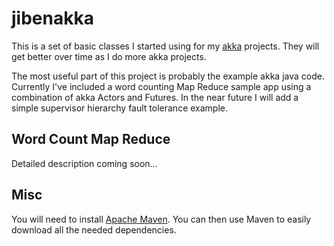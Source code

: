 jibenakka
=============

This is a set of basic classes I started using for my [akka](http://akka.io/) projects. They will
get better over time as I do more akka projects.

The most useful part of this project is probably the example akka java code.
Currently I've included a word counting Map Reduce sample app using a 
combination of akka Actors and Futures. In the near future I will add a simple
supervisor hierarchy fault tolerance example.

Word Count Map Reduce
-----------
Detailed description coming soon...


Misc
-----------

You will need to install [Apache Maven](http://maven.apache.org/). You can then
use Maven to easily download all the needed dependencies.